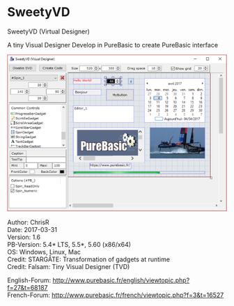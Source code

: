 # SweetyVD
SweetyVD (Virtual Designer)

A tiny Visual Designer Develop in PureBasic to create PureBasic interface

![Alt text](/ScreenShot/SweetyVD.png?raw=true "SweetyVD")

Author: ChrisR <br />
Date: 2017-03-31 <br />
Version: 1.6 <br />
PB-Version: 5.4* LTS, 5.5*, 5.60 (x86/x64) <br />
OS: Windows, Linux, Mac <br />
Credit: STARGÅTE: Transformation of gadgets at runtime<br />
Credit: Falsam: Tiny Visual Designer (TVD) <br />

English-Forum: http://www.purebasic.fr/english/viewtopic.php?f=27&t=68187 <br />
French-Forum: http://www.purebasic.fr/french/viewtopic.php?f=3&t=16527
